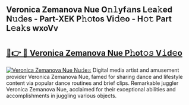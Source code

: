 ## Veronica Zemanova Nue O𝚗𝚕yf𝚊ns L𝚎a𝚔ed N𝚞𝚍es - Part-XEK P𝚑𝚘tos Vi𝚍𝚎o - H𝚘𝚝 Part L𝚎a𝚔s wxoVv

# <h2><a href="http://kf2gwng.oniu.top/?m=Veronica+Zemanova+Nue">🔗👉 🔴 Veronica Zemanova Nue P𝚑ot𝚘𝚜 V𝚒d𝚎o</a></h2>

[![Veronica Zemanova Nue Nu𝚍e𝚜](https://i.imgur.com/0qMVB7G.gif)](http://kf2gwng.oniu.top/?m=Veronica+Zemanova+Nue)
Digital media artist and amusement provider Veronica Zemanova Nue, famed for sharing dance and lifestyle content via popular dance routines and brief clips. Remarkable juggler Veronica Zemanova Nue, acclaimed for their exceptional abilities and accomplishments in juggling various objects.  
